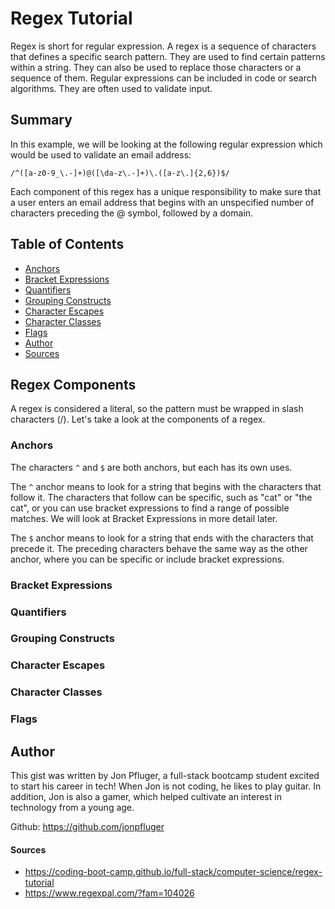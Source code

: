 # Regex Tutorial

Regex is short for regular expression. A regex is a sequence of characters that defines a specific search pattern. They are used to find certain patterns within a string. They can also be used to replace those characters or a sequence of them. Regular expressions can be included in code or search algorithms. They are often used to validate input.

## Summary

In this example, we will be looking at the following regular expression which would be used to validate an email address:

`/^([a-z0-9_\.-]+)@([\da-z\.-]+)\.([a-z\.]{2,6})$/`

Each component of this regex has a unique responsibility to make sure that a user enters an email address that begins with an unspecified number of characters preceding the @ symbol, followed by a domain.


## Table of Contents

- [Anchors](#anchors)
- [Bracket Expressions](#bracket-expressions)
- [Quantifiers](#quantifiers)
- [Grouping Constructs](#grouping-constructs)
- [Character Escapes](#character-escapes)
- [Character Classes](#character-classes)
- [Flags](#flags)
- [Author](#author)
- [Sources](#sources)

## Regex Components

A regex is considered a literal, so the pattern must be wrapped in slash characters (/). Let's take a look at the components of a regex.

### Anchors

The characters `^` and `$` are both anchors, but each has its own uses. 

The `^` anchor means to look for a string that begins with the characters that follow it. The characters that follow can be specific, such as "cat" or "the cat", or you can use bracket expressions to find a range of possible matches. We will look at Bracket Expressions in more detail later.

The `$` anchor means to look for a string that ends with the characters that precede it. The preceding characters behave the same way as the other anchor, where you can be specific or include bracket expressions.

### Bracket Expressions



### Quantifiers



### Grouping Constructs



### Character Escapes



### Character Classes



### Flags



## Author

This gist was written by Jon Pfluger, a full-stack bootcamp student excited to start his career in tech! When Jon is not coding, he likes to play guitar. In addition, Jon is also a gamer, which helped cultivate an interest in technology from a young age.

Github: https://github.com/jonpfluger

#### Sources
- https://coding-boot-camp.github.io/full-stack/computer-science/regex-tutorial
- https://www.regexpal.com/?fam=104026
